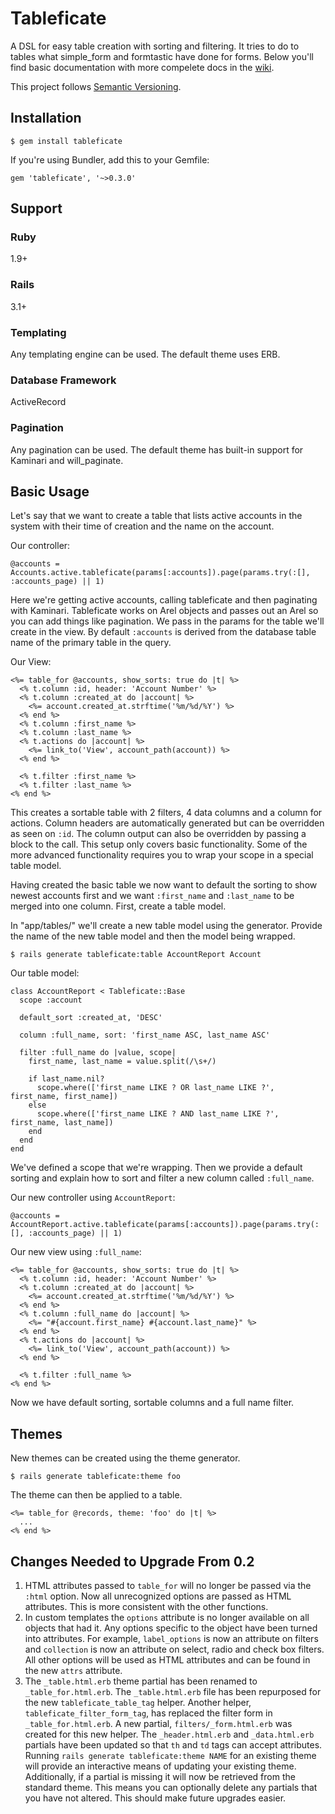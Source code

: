 # Tableficate
A DSL for easy table creation with sorting and filtering. It tries to do to tables what simple_form and formtastic have done for forms. Below you'll find basic documentation with more compelete docs in the [wiki](https://github.com/sei-mi/tableficate/wiki).

This project follows [Semantic Versioning](http://semver.org/).

## Installation

    $ gem install tableficate

If you're using Bundler, add this to your Gemfile:

    gem 'tableficate', '~>0.3.0'

## Support

### Ruby
1.9+

### Rails
3.1+

### Templating
Any templating engine can be used. The default theme uses ERB.

### Database Framework
ActiveRecord

### Pagination
Any pagination can be used. The default theme has built-in support for Kaminari and will_paginate.

## Basic Usage
Let's say that we want to create a table that lists active accounts in the system with their time of creation and the name on the account.

Our controller:

    @accounts = Accounts.active.tableficate(params[:accounts]).page(params.try(:[], :accounts_page) || 1)

Here we're getting active accounts, calling tableficate and then paginating with Kaminari. Tableficate works on Arel objects and passes out an Arel so you can add things like pagination. We pass in the params for the table we'll create in the view. By default `:accounts` is derived from the database table name of the primary table in the query.

Our View:

    <%= table_for @accounts, show_sorts: true do |t| %>
      <% t.column :id, header: 'Account Number' %>
      <% t.column :created_at do |account| %>
        <%= account.created_at.strftime('%m/%d/%Y') %>
      <% end %>
      <% t.column :first_name %>
      <% t.column :last_name %>
      <% t.actions do |account| %>
        <%= link_to('View', account_path(account)) %>
      <% end %>

      <% t.filter :first_name %>
      <% t.filter :last_name %>
    <% end %>

This creates a sortable table with 2 filters, 4 data columns and a column for actions. Column headers are automatically generated but can be overridden as seen on `:id`. The column output can also be overridden by passing a block to the call. This setup only covers basic functionality. Some of the more advanced functionality requires you to wrap your scope in a special table model.

Having created the basic table we now want to default the sorting to show newest accounts first and we want `:first_name` and `:last_name` to be merged into one column. First, create a table model.

In "app/tables/" we'll create a new table model using the generator. Provide the name of the new table model and then the model being wrapped.

    $ rails generate tableficate:table AccountReport Account

Our table model:

    class AccountReport < Tableficate::Base
      scope :account

      default_sort :created_at, 'DESC'

      column :full_name, sort: 'first_name ASC, last_name ASC'

      filter :full_name do |value, scope|
        first_name, last_name = value.split(/\s+/)

        if last_name.nil?
          scope.where(['first_name LIKE ? OR last_name LIKE ?', first_name, first_name])
        else
          scope.where(['first_name LIKE ? AND last_name LIKE ?', first_name, last_name])
        end 
      end
    end

We've defined a scope that we're wrapping. Then we provide a default sorting and explain how to sort and filter a new column called `:full_name`.

Our new controller using `AccountReport`:

    @accounts = AccountReport.active.tableficate(params[:accounts]).page(params.try(:[], :accounts_page) || 1)

Our new view using `:full_name`:

    <%= table_for @accounts, show_sorts: true do |t| %>
      <% t.column :id, header: 'Account Number' %>
      <% t.column :created_at do |account| %>
        <%= account.created_at.strftime('%m/%d/%Y') %>
      <% end %>
      <% t.column :full_name do |account| %>
        <%= "#{account.first_name} #{account.last_name}" %>
      <% end %>
      <% t.actions do |account| %>
        <%= link_to('View', account_path(account)) %>
      <% end %>

      <% t.filter :full_name %>
    <% end %>

Now we have default sorting, sortable columns and a full name filter.

## Themes

New themes can be created using the theme generator.

    $ rails generate tableficate:theme foo

The theme can then be applied to a table.

    <%= table_for @records, theme: 'foo' do |t| %>
      ...
    <% end %>

## Changes Needed to Upgrade From 0.2

1. HTML attributes passed to `table_for` will no longer be passed via the `:html` option. Now all unrecognized options are passed as HTML attributes. This is more consistent with the other functions.
2. In custom templates the `options` attribute is no longer available on all objects that had it. Any options specific to the object have been turned into attributes. For example, `label_options` is now an attribute on filters and `collection` is now an attribute on select, radio and check box filters. All other options will be used as HTML attributes and can be found in the new `attrs` attribute.
3. The `_table.html.erb` theme partial has been renamed to `_table_for.html.erb`. The `_table.html.erb` file has been repurposed for the new `tableficate_table_tag` helper. Another helper, `tableficate_filter_form_tag`, has replaced the filter form in `_table_for.html.erb`. A new partial, `filters/_form.html.erb` was created for this new helper. The `_header.html.erb` and `_data.html.erb` partials have been updated so that `th` and `td` tags can accept attributes. Running `rails generate tableficate:theme NAME` for an existing theme will provide an interactive means of updating your existing theme. Additionally, if a partial is missing it will now be retrieved from the standard theme. This means you can optionally delete any partials that you have not altered. This should make future upgrades easier.

